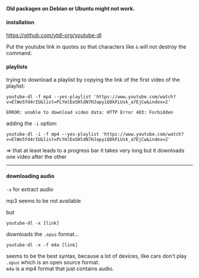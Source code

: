 **Old packages on Debian or Ubuntu might not work.**

#### installation

https://github.com/ytdl-org/youtube-dl



Put the youtube link in quotes so that characters like `&` will not destroy the command.

#### playlists

trying to download a playlist by copying the link of the first video of the playlist:
```
youtube-dl -f mp4 --yes-playlist 'https://www.youtube.com/watch?v=ElWo5fd4rIU&list=PLYmlEoSHldN7HJapyiQ8kFLUsk_a7EjCw&index=2'

ERROR: unable to download video data: HTTP Error 403: Forbidden
```

adding the `-i` option:
```
youtube-dl -i -f mp4 --yes-playlist 'https://www.youtube.com/watch?v=ElWo5fd4rIU&list=PLYmlEoSHldN7HJapyiQ8kFLUsk_a7EjCw&index=2'
```
=> that at least leads to a progress bar
it takes very long but it downloads one video after the other

***

#### downloading audio

`-x` for extract audio

mp3 seems to be not available

but
```
youtube-dl -x [link]
```
downloads the `.opus` format...

```
youtube-dl -x -f m4a [link]
```
seems to be the best syntax, because a lot of devices, like cars don't play `.opus` which is an open source format.\
`m4a` is a mp4 format that just contains audio.
